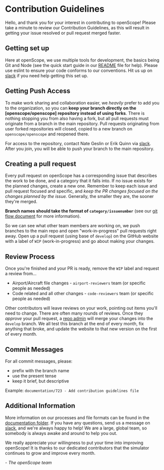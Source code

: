 # Contribution Guidelines
Hello, and thank you for your interest in contributing to openScope! Please take a minute to review our Contribution Guidelines, as this will result in getting your issue resolved or pull request merged faster.

## Getting set up
Here at openScope, we use multiple tools for development, the basics being Git and Node (see the quick start guide in our [README](README.md) file for help). Please use eslint to ensure your code conforms to our conventions. Hit us up on [slack](http://slack.openscope.io) if you need help getting this set up.

## Getting Push Access
To make work sharing and collaboration easier, we _heavily_ prefer to add you to the organization, so you can __keep your branch directly on the [openscope/openscope] repository instead of using forks__. There is nothing stopping you from also having a fork, but all pull requests must originate from a branch in the main repository. Pull requests originating from user forked repositories will closed, copied to a new branch on `openscope/openscope` and reopened there.

For access to the repository, contact Nate Geslin or Erik Quinn via [slack](http://slack.openscope.io). After you join, you will be able to push your branch to the main repository.

## Creating a pull request
Every pull request on openScope has a corresponding issue that describes the work to be done, and a category that it falls into. If no issue exists for the planned changes, create a new one. Remember to keep each issue and pull request focused and specific, and _keep the PR changes focused on the changes planned by the issue._ Generally, the smaller they are, the sooner they're merged.

__Branch names should take the format of `category/issuenumber`__ (see our [git flow document](documentation/git-flow-process.md) for more information).

So we can see what other team members are working on, we push branches to the main repo and open "work-in-progress" pull requests right away. Open up a pull request (using base of `develop`) on the GitHub website with a label of `WIP` (work-in-progress) and go about making your changes.

## Review Process
Once you're finished and your PR is ready, remove the `WIP` label and request a review from...

- Airport/Aircraft file changes - `airport-reviewers` team (or specific people as needed)
- Code related and all other changes - `code-reviewers` team (or specific people as needed)

Other contributors will leave reviews on your work, pointing out items you'll need to change. There are often many rounds of reviews. Once they _approve_ your pull request, a [repo admin](https://github.com/orgs/openscope/teams/simulator-admins/members) will merge your changes into the `develop` branch. We all test this branch at the end of every month, fix anything that broke, and update the website to that new version on the first of every month.

## Commit Messages
For all commit messages, please:

- prefix with the branch name
- use the present tense
- keep it brief, but descriptive

Example: `documentation/723 - Add contribution guidelines file`

## Additional Information
More information on our processes and file formats can be found in the [documentation folder](documentation/). If you have any questions, send us a message on [slack](http://slack.openscope.io), and we're always happy to help! We are a large, global team, so somebody is always awake and around to help you out.

We really appreciate your willingness to put your time into improving openScope! It is thanks to our dedicated contributors that the simulator continues to grow and improve every month.

\- *The openScope team*
